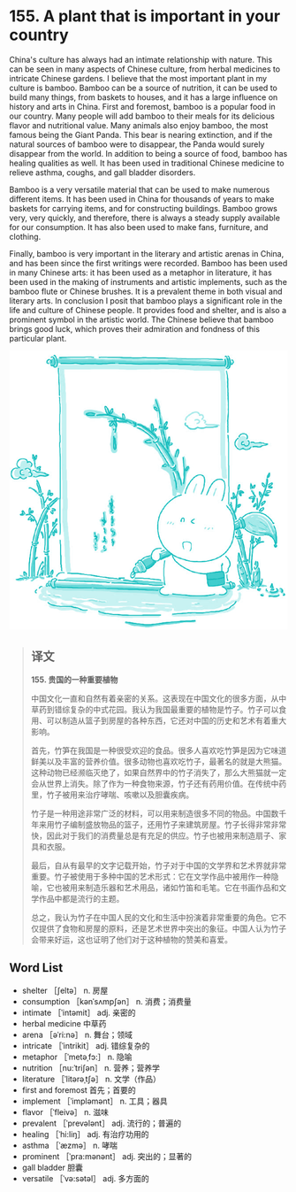 # 155. A plant that is important in your country

China's culture has always had an intimate relationship with nature. This can be seen in many aspects of Chinese culture, from herbal medicines to intricate Chinese gardens. I believe that the most important plant in my culture is bamboo. Bamboo can be a source of nutrition, it can be used to build many things, from baskets to houses, and it has a large influence on history and arts in China. First and foremost, bamboo is a popular food in our country. Many people will add bamboo to their meals for its delicious flavor and nutritional value. Many animals also enjoy bamboo, the most famous being the Giant Panda. This bear is nearing extinction, and if the natural sources of bamboo were to disappear, the Panda would surely disappear from the world. In addition to being a source of food, bamboo has healing qualities as well. It has been used in traditional Chinese medicine to relieve asthma, coughs, and gall bladder disorders.

Bamboo is a very versatile material that can be used to make numerous different items. It has been used in China for thousands of years to make baskets for carrying items, and for constructing buildings. Bamboo grows very, very quickly, and therefore, there is always a steady supply available for our consumption. It has also been used to make fans, furniture, and clothing.

Finally, bamboo is very important in the literary and artistic arenas in China, and has been since the first writings were recorded. Bamboo has been used in many Chinese arts: it has been used as a metaphor in literature, it has been used in the making of instruments and artistic implements, such as the bamboo flute or Chinese brushes. It is a prevalent theme in both visual and literary arts. In conclusion I posit that bamboo plays a significant role in the life and culture of Chinese people. It provides food and shelter, and is also a prominent symbol in the artistic world. The Chinese believe that bamboo brings good luck, which proves their admiration and fondness of this particular plant.

![](.gitbook/assets/toefl-ibt-high-score-essays-155.jpg)

> ## 译文
>
> **155. 贵国的一种重要植物**
>
> 中国文化一直和自然有着亲密的关系。这表现在中国文化的很多方面，从中草药到错综复杂的中式花园。我认为我国最重要的植物是竹子。竹子可以食用、可以制造从篮子到房屋的各种东西，它还对中国的历史和艺术有着重大影响。
>
> 首先，竹笋在我国是一种很受欢迎的食品。很多人喜欢吃竹笋是因为它味道鲜美以及丰富的营养价值。很多动物也喜欢吃竹子，最著名的就是大熊猫。这种动物已经濒临灭绝了，如果自然界中的竹子消失了，那么大熊猫就一定会从世界上消失。除了作为一种食物来源，竹子还有药用价值。在传统中药里，竹子被用来治疗哮喘、咳嗽以及胆囊疾病。
>
> 竹子是一种用途非常广泛的材料，可以用来制造很多不同的物品。中国数千年来用竹子编制盛放物品的篮子，还用竹子来建筑房屋。竹子长得非常非常快，因此对于我们的消费量总是有充足的供应。竹子也被用来制造扇子、家具和衣服。
>
> 最后，自从有最早的文字记载开始，竹子对于中国的文学界和艺术界就非常重要。竹子被使用于多种中国的艺术形式：它在文学作品中被用作一种隐喻，它也被用来制造乐器和艺术用品，诸如竹笛和毛笔。它在书画作品和文学作品中都是流行的主题。
>
> 总之，我认为竹子在中国人民的文化和生活中扮演着非常重要的角色。它不仅提供了食物和房屋的原料，还是艺术世界中突出的象征。中国人认为竹子会带来好运，这也证明了他们对于这种植物的赞美和喜爱。

## Word List

* shelter ［ʃeltə］ n. 房屋
* consumption ［kənˈsʌmpʃən］ n. 消费；消费量
* intimate ［ˈintəmit］ adj. 亲密的
* herbal medicine 中草药
* arena ［əˈri:nə］ n. 舞台；领域
* intricate ［ˈintrikit］ adj. 错综复杂的
* metaphor ［ˈmetəˌfɔ:］ n. 隐喻
* nutrition ［nu:ˈtriʃən］ n. 营养；营养学
* literature ［ˈlitərəˌtʃə］ n. 文学（作品）
* first and foremost 首先；首要的
* implement ［ˈimpləmənt］ n. 工具；器具
* flavor ［ˈfleivə］ n. 滋味
* prevalent ［ˈprevələnt］ adj. 流行的；普遍的
* healing ［ˈhi:liŋ］ adj. 有治疗功用的
* asthma ［ˈæzmə］ n. 哮喘
* prominent ［ˈpra:mənənt］ adj. 突出的；显著的
* gall bladder 胆囊
* versatile ［ˈvə:sətəl］ adj. 多方面的

